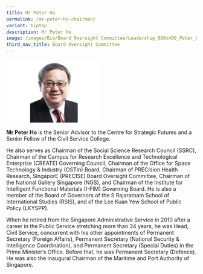 ```yaml
---
title: Mr Peter Ho
permalink: /mr-peter-ho-chairman/
variant: tiptap
description: Mr Peter Ho
image: /images/Bio/Board Oversight Committee/Leadership_600x400_Peter_Ho.png
third_nav_title: Board Oversight Committee
---
```

<p></p>
<div class="isomer-image-wrapper">
<img style="width: 50%;" height="auto" width="100%" alt="Mr Peter Ho (Chairman)" src="/images/Bio/Board Oversight Committee/Leadership_600x400_Peter_Ho.png">
</div>
<p><strong>Mr Peter Ho</strong> is the Senior Advisor to the Centre for Strategic
Futures and a Senior Fellow of the Civil Service College.</p>
<p>He also serves as Chairman of the Social Science Research Council (SSRC),
Chairman of the Campus for Research Excellence and Technological Enterprise
(CREATE) Governing Council, Chairman of the Office for Space Technology
&amp; Industry (OSTIn) Board, Chairman of PRECIsion Health Research, SingaporE
(PRECISE) Board Oversight Committee, Chairman of the National Gallery Singapore
(NGS), and Chairman of the Institute for Intelligent Functional Materials
(I-FIM) Governing Board. He is also a member of the Board of Governors
of the S Rajaratnam School of International Studies (RSIS), and of the
Lee Kuan Yew School of Public Policy (LKYSPP).</p>
<p>When he retired from the Singapore Administrative Service in 2010 after
a career in the Public Service stretching more than 34 years, he was Head,
Civil Service, concurrent with his other appointments of Permanent Secretary
(Foreign Affairs), Permanent Secretary (National Security &amp; Intelligence
Coordination), and Permanent Secretary (Special Duties) in the Prime Minister’s
Office. Before that, he was Permanent Secretary (Defence). He was also
the inaugural Chairman of the Maritime and Port Authority of Singapore.</p>